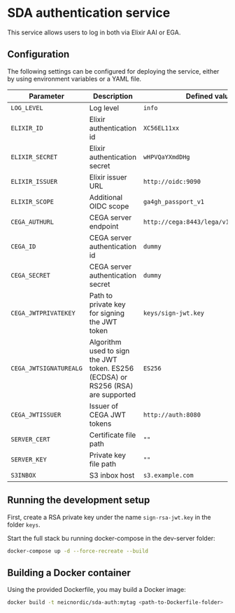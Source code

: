# SDA authentication service

This service allows users to log in both via Elixir AAI or EGA.

## Configuration

The following settings can be configured for deploying the service, either by using environment variables or a YAML file.

Parameter | Description | Defined value
--------- | ----------- | -------
`LOG_LEVEL` | Log level | `info`
`ELIXIR_ID` | Elixir authentication id | `XC56EL11xx`
`ELIXIR_SECRET` | Elixir authentication secret | `wHPVQaYXmdDHg`
`ELIXIR_ISSUER` | Elixir issuer URL | `http://oidc:9090`
`ELIXIR_SCOPE` | Additional OIDC scope | `ga4gh_passport_v1`
`CEGA_AUTHURL` | CEGA server endpoint | `http://cega:8443/lega/v1/legas/users/`
`CEGA_ID` | CEGA server authentication id | `dummy`
`CEGA_SECRET` | CEGA server authentication secret | `dummy`
`CEGA_JWTPRIVATEKEY` | Path to private key for signing the JWT token | `keys/sign-jwt.key`
`CEGA_JWTSIGNATUREALG` | Algorithm used to sign the JWT token. ES256 (ECDSA) or RS256 (RSA) are supported | `ES256`
`CEGA_JWTISSUER` | Issuer of CEGA JWT tokens | `http://auth:8080`
`SERVER_CERT` | Certificate file path | `""`
`SERVER_KEY` | Private key file path | `""`
`S3INBOX` | S3 inbox host | `s3.example.com`

## Running the development setup

First, create a RSA private key under the name `sign-rsa-jwt.key` in the folder `keys`.

Start the full stack  bu running docker-compose in the dev-server folder:

```bash
docker-compose up -d --force-recreate --build
```

## Building a Docker container

Using the provided Dockerfile, you may build a Docker image:

```bash
docker build -t neicnordic/sda-auth:mytag <path-to-Dockerfile-folder>
```
